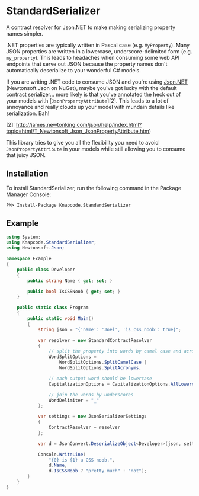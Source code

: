 StandardSerializer
==================

A contract resolver for Json.NET to make making serializing property names simpler.

.NET properties are typically written in Pascal case (e.g. `MyProperty`). Many JSON properties are written in a
lowercase, underscore-delimited form (e.g. `my_property`). This leads to headaches when consuming some web API
endpoints that serve out JSON because the property names don't automatically deserialize to your wonderful C# models.

If you are writing .NET code to consume JSON and you're using [Json.NET][1] (Newtonsoft.Json on NuGet), maybe you've
got lucky with the default contract serializer... more likely is that you've annotated the heck out of your models with
[`JsonPropertyAttribute`][2]. This leads to a lot of annoyance and really clouds up your model with mundain details
like serialization. Bah!

[1]: http://james.newtonking.com/json
[2]: http://james.newtonking.com/json/help/index.html?topic=html/T_Newtonsoft_Json_JsonPropertyAttribute.htm)

This library tries to give you all the flexibility you need to avoid `JsonPropertyAttribute` in your models while still
allowing you to consume that juicy JSON.

Installation
------------

To install StandardSerializer, run the following command in the Package Manager Console:

```
PM> Install-Package Knapcode.StandardSerializer
```

Example
-------

```csharp
using System;
using Knapcode.StandardSerializer;
using Newtonsoft.Json;

namespace Example
{
    public class Developer
    {
        public string Name { get; set; }

        public bool IsCSSNoob { get; set; }
    }

    public static class Program
    {
        public static void Main()
        {
            string json = "{'name': 'Joel', 'is_css_noob': true}";

            var resolver = new StandardContractResolver
            {
                // split the property into words by camel case and acronyms
                WordSplitOptions =
                    WordSplitOptions.SplitCamelCase |
                    WordSplitOptions.SplitAcronyms,

                // each output word should be lowercase
                CapitalizationOptions = CapitalizationOptions.AllLowercase,

                // join the words by underscores
                WordDelimiter = "_"
            };

            var settings = new JsonSerializerSettings
            {
                ContractResolver = resolver
            };

            var d = JsonConvert.DeserializeObject<Developer>(json, settings);

            Console.WriteLine(
                "{0} is {1} a CSS noob.",
                d.Name,
                d.IsCSSNoob ? "pretty much" : "not");
        }
    }
}
```